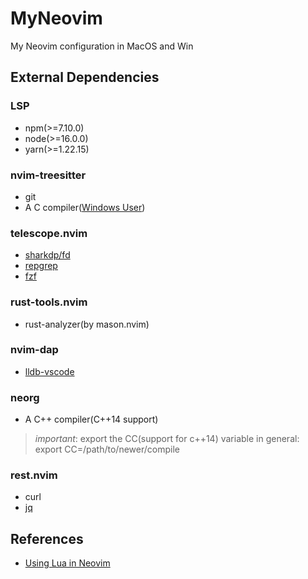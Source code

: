 # MyNeovim

My Neovim configuration in MacOS and Win

## External Dependencies

### LSP

- npm(>=7.10.0)
- node(>=16.0.0)
- yarn(>=1.22.15)

### nvim-treesitter

- git
- A C compiler([Windows User](https://github.com/nvim-treesitter/nvim-treesitter/wiki/Windows-support))

### telescope.nvim

- [sharkdp/fd](https://github.com/sharkdp/fd)
- [repgrep](https://github.com/BurntSushi/ripgrep)
- [fzf](https://github.com/junegunn/fzf)

### rust-tools.nvim

- rust-analyzer(by mason.nvim)

### nvim-dap

- [lldb-vscode](https://lldb.llvm.org)

### neorg

- A C++ compiler(C++14 support)

> *important*: export the CC(support for c++14) variable in general: export CC=/path/to/newer/compile

### rest.nvim

- curl
- [jq](https://github.com/stedolan/jq)

## References

- [Using Lua in Neovim](https://github.com/nanotee/nvim-lua-guide)
